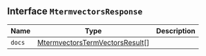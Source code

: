 ## Interface `MtermvectorsResponse`

| Name | Type | Description |
| - | - | - |
| `docs` | [MtermvectorsTermVectorsResult](./MtermvectorsTermVectorsResult.md)[] | &nbsp; |
